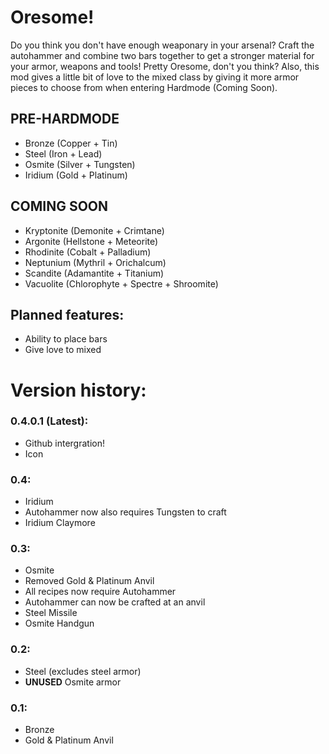# Oresome!

Do you think you don't have enough weaponary in your arsenal? Craft the autohammer and combine two bars together to get a stronger material for your armor, weapons and tools! Pretty Oresome, don't you think? Also, this mod gives a little bit of love to the mixed class by giving it more armor pieces to choose from when entering Hardmode (Coming Soon).

## PRE-HARDMODE
- Bronze (Copper + Tin)
- Steel (Iron + Lead)
- Osmite (Silver + Tungsten)
- Iridium (Gold + Platinum)

## COMING SOON
- Kryptonite (Demonite + Crimtane)
- Argonite (Hellstone + Meteorite)
- Rhodinite (Cobalt + Palladium)
- Neptunium (Mythril + Orichalcum)
- Scandite (Adamantite + Titanium)
- Vacuolite (Chlorophyte + Spectre + Shroomite)

## Planned features:
* Ability to place bars
* Give love to mixed

# Version history:

### 0.4.0.1 (Latest):
- Github intergration!
- Icon

### 0.4:
- Iridium
- Autohammer now also requires Tungsten to craft
- Iridium Claymore

### 0.3:
- Osmite
- Removed Gold & Platinum Anvil
- All recipes now require Autohammer
- Autohammer can now be crafted at an anvil
- Steel Missile
- Osmite Handgun

### 0.2:
- Steel (excludes steel armor)
- **UNUSED** Osmite armor

### 0.1:
- Bronze
- Gold & Platinum Anvil

